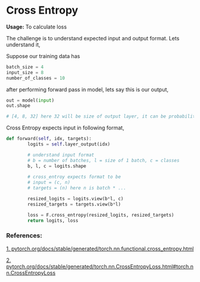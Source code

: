 # Cross Entropy

**Usage:** To calculate loss

The challenge is to understand expected input and output format. Lets understand it,

Suppose our training data has

```python
batch_size = 4
input_size = 8
number_of_classes = 10
```

after performing forward pass in model, lets say this is our output,

```python
out = model(input)
out.shape

# [4, 8, 32] here 32 will be size of output layer, it can be probabilities or anything
```

Cross Entropy expects input in following format,

```python
def forward(self, idx, targets):
        logits = self.layer_output(idx)

        # understand input format
        # b = number of batches, l = size of 1 batch, c = classes
        b, l, c = logits.shape
        
        # cross_entroy expects format to be
        # input = (c, n)
        # targets = (n) here n is batch * ...

        resized_logits = logits.view(b*l, c)
        resized_targets = targets.view(b*l)

        loss = F.cross_entropy(resized_logits, resized_targets)
        return logits, loss
```

### References:

[1. pytorch.org/docs/stable/generated/torch.nn.functional.cross_entropy.html](https://pytorch.org/docs/stable/generated/torch.nn.functional.cross_entropy.html)

[2. pytorch.org/docs/stable/generated/torch.nn.CrossEntropyLoss.html#torch.nn.CrossEntropyLoss](https://pytorch.org/docs/stable/generated/torch.nn.CrossEntropyLoss.html#torch.nn.CrossEntropyLoss)
